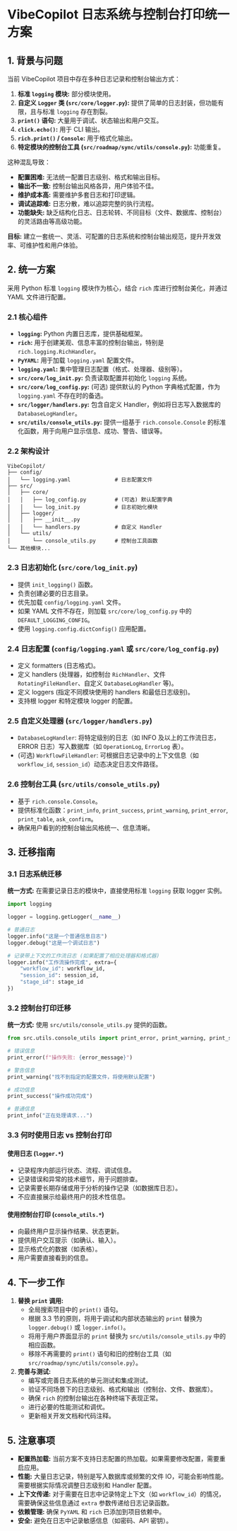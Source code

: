 # VibeCopilot 日志系统与控制台打印统一方案

## 1. 背景与问题

当前 VibeCopilot 项目中存在多种日志记录和控制台输出方式：

1. **标准 `logging` 模块:** 部分模块使用。
2. **自定义 `Logger` 类 (`src/core/logger.py`):** 提供了简单的日志封装，但功能有限，且与标准 `logging` 存在割裂。
3. **`print()` 语句:** 大量用于调试、状态输出和用户交互。
4. **`click.echo()`:** 用于 CLI 输出。
5. **`rich.print()` / `Console`:** 用于格式化输出。
6. **特定模块的控制台工具 (`src/roadmap/sync/utils/console.py`):** 功能重复。

这种混乱导致：

* **配置困难:** 无法统一配置日志级别、格式和输出目标。
* **输出不一致:** 控制台输出风格各异，用户体验不佳。
* **维护成本高:** 需要维护多套日志和打印逻辑。
* **调试追踪难:** 日志分散，难以追踪完整的执行流程。
* **功能缺失:** 缺乏结构化日志、日志轮转、不同目标（文件、数据库、控制台）的灵活路由等高级功能。

**目标:** 建立一套统一、灵活、可配置的日志系统和控制台输出规范，提升开发效率、可维护性和用户体验。

## 2. 统一方案

采用 Python 标准 `logging` 模块作为核心，结合 `rich` 库进行控制台美化，并通过 YAML 文件进行配置。

### 2.1 核心组件

* **`logging`:** Python 内置日志库，提供基础框架。
* **`rich`:** 用于创建美观、信息丰富的控制台输出，特别是 `rich.logging.RichHandler`。
* **`PyYAML`:** 用于加载 `logging.yaml` 配置文件。
* **`logging.yaml`:** 集中管理日志配置（格式、处理器、级别等）。
* **`src/core/log_init.py`:** 负责读取配置并初始化 `logging` 系统。
* **`src/core/log_config.py`:** (可选) 提供默认的 Python 字典格式配置，作为 `logging.yaml` 不存在时的备选。
* **`src/logger/handlers.py`:** 包含自定义 Handler，例如将日志写入数据库的 `DatabaseLogHandler`。
* **`src/utils/console_utils.py`:** 提供一组基于 `rich.console.Console` 的标准化函数，用于向用户显示信息、成功、警告、错误等。

### 2.2 架构设计

```
VibeCopilot/
├── config/
│   └── logging.yaml              # 日志配置文件
├── src/
│   ├── core/
│   │   ├── log_config.py         # (可选) 默认配置字典
│   │   └── log_init.py           # 日志初始化模块
│   ├── logger/
│   │   ├── __init__.py
│   │   └── handlers.py           # 自定义 Handler
│   └── utils/
│       └── console_utils.py      # 控制台工具函数
└── 其他模块...
```

### 2.3 日志初始化 (`src/core/log_init.py`)

* 提供 `init_logging()` 函数。
* 负责创建必要的日志目录。
* 优先加载 `config/logging.yaml` 文件。
* 如果 YAML 文件不存在，则加载 `src/core/log_config.py` 中的 `DEFAULT_LOGGING_CONFIG`。
* 使用 `logging.config.dictConfig()` 应用配置。

### 2.4 日志配置 (`config/logging.yaml` 或 `src/core/log_config.py`)

* 定义 formatters (日志格式)。
* 定义 handlers (处理器，如控制台 `RichHandler`、文件 `RotatingFileHandler`、自定义 `DatabaseLogHandler` 等)。
* 定义 loggers (指定不同模块使用的 handlers 和最低日志级别)。
* 支持根 logger 和特定模块 logger 的配置。

### 2.5 自定义处理器 (`src/logger/handlers.py`)

* `DatabaseLogHandler`: 将特定级别的日志（如 INFO 及以上的工作流日志，ERROR 日志）写入数据库（如 `OperationLog`, `ErrorLog` 表）。
* (可选) `WorkflowFileHandler`: 可根据日志记录中的上下文信息（如 `workflow_id`, `session_id`）动态决定日志文件路径。

### 2.6 控制台工具 (`src/utils/console_utils.py`)

* 基于 `rich.console.Console`。
* 提供标准化函数：`print_info`, `print_success`, `print_warning`, `print_error`, `print_table`, `ask_confirm`。
* 确保用户看到的控制台输出风格统一、信息清晰。

## 3. 迁移指南

### 3.1 日志系统迁移

**统一方式:** 在需要记录日志的模块中，直接使用标准 `logging` 获取 logger 实例。

```python
import logging

logger = logging.getLogger(__name__)

# 普通日志
logger.info("这是一个普通信息日志")
logger.debug("这是一个调试日志")

# 记录带上下文的工作流日志 (如果配置了相应处理器和格式器)
logger.info("工作流操作完成", extra={
    "workflow_id": workflow_id,
    "session_id": session_id,
    "stage_id": stage_id
})
```

### 3.2 控制台打印迁移

**统一方式:** 使用 `src/utils/console_utils.py` 提供的函数。

```python
from src.utils.console_utils import print_error, print_warning, print_success, print_info

# 错误信息
print_error(f"操作失败: {error_message}")

# 警告信息
print_warning("找不到指定的配置文件，将使用默认配置")

# 成功信息
print_success("操作成功完成")

# 普通信息
print_info("正在处理请求...")
```

### 3.3 何时使用日志 vs 控制台打印

#### 使用日志 (`logger.*`)

* 记录程序内部运行状态、流程、调试信息。
* 记录错误和异常的技术细节，用于问题排查。
* 记录需要长期存储或用于分析的操作记录（如数据库日志）。
* 不应直接展示给最终用户的技术性信息。

#### 使用控制台打印 (`console_utils.*`)

* 向最终用户显示操作结果、状态更新。
* 提供用户交互提示（如确认、输入）。
* 显示格式化的数据（如表格）。
* 用户需要直接看到的信息。

## 4. 下一步工作

1. **替换 `print` 调用:**
    * 全局搜索项目中的 `print()` 语句。
    * 根据 3.3 节的原则，将用于调试和内部状态输出的 `print` 替换为 `logger.debug()` 或 `logger.info()`。
    * 将用于用户界面显示的 `print` 替换为 `src/utils/console_utils.py` 中的相应函数。
    * 移除不再需要的 `print()` 语句和旧的控制台工具（如 `src/roadmap/sync/utils/console.py`）。
2. **完善与测试:**
    * 编写或完善日志系统的单元测试和集成测试。
    * 验证不同场景下的日志级别、格式和输出（控制台、文件、数据库）。
    * 确保 `rich` 的控制台输出在各种终端下表现正常。
    * 进行必要的性能测试和调优。
    * 更新相关开发文档和代码注释。

## 5. 注意事项

* **配置热加载:** 当前方案不支持日志配置的热加载。如果需要修改配置，需要重启应用。
* **性能:** 大量日志记录，特别是写入数据库或频繁的文件 IO，可能会影响性能。需要根据实际情况调整日志级别和 Handler 配置。
* **上下文传递:** 对于需要在日志中记录特定上下文（如 `workflow_id`）的情况，需要确保这些信息通过 `extra` 参数传递给日志记录函数。
* **依赖管理:** 确保 `PyYAML` 和 `rich` 已添加到项目依赖中。
* **安全:** 避免在日志中记录敏感信息（如密码、API 密钥）。
